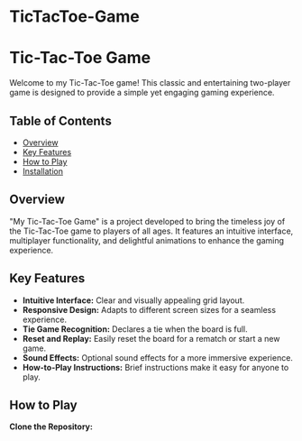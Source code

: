 # TicTacToe-Game
# Tic-Tac-Toe Game

Welcome to my Tic-Tac-Toe game! This classic and entertaining two-player game is designed to provide a simple yet engaging gaming experience.

## Table of Contents

- [Overview](#overview)
- [Key Features](#key-features)
- [How to Play](#how-to-play)
- [Installation](#installation)

## Overview

"My Tic-Tac-Toe Game" is a project developed to bring the timeless joy of the Tic-Tac-Toe game to players of all ages. It features an intuitive interface, multiplayer functionality, and delightful animations to enhance the gaming experience.

## Key Features

- **Intuitive Interface:** Clear and visually appealing grid layout.
- **Responsive Design:** Adapts to different screen sizes for a seamless experience.
- **Tie Game Recognition:** Declares a tie when the board is full.
- **Reset and Replay:** Easily reset the board for a rematch or start a new game.
- **Sound Effects:** Optional sound effects for a more immersive experience.
- **How-to-Play Instructions:** Brief instructions make it easy for anyone to play.

## How to Play

**Clone the Repository:**
   ```bash
